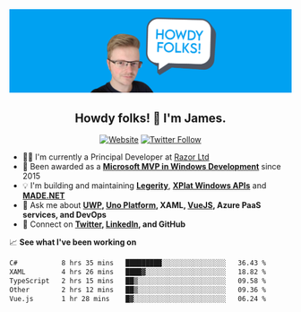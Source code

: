 <img src="https://github.com/jamesmcroft/jamesmcroft/blob/master/assets/PersonalBanner.png" alt="jamesmcroft GitHub banner" />

<h2 align="center">Howdy folks! 👋 I'm James.</h2>
<p align="center">
  <a href="https://www.jamescroft.co.uk/"><img alt="Website" src="https://img.shields.io/badge/website-jamescroft.co.uk-blue?color=%2300A1F1&style=flat-square"></a>
  <a href="https://twitter.com/jamesmcroft"><img alt="Twitter Follow" src="https://img.shields.io/twitter/follow/jamesmcroft?color=%2300A1F1&style=flat-square"></a>
</p>

- 👨‍💻 I'm currently a Principal Developer at [Razor Ltd](https://www.razor.co.uk/)
- 🏅 Been awarded as a **[Microsoft MVP in Windows Development](https://mvp.microsoft.com/en-us/PublicProfile/5001534)** since 2015 
- 💡 I'm building and maintaining **[Legerity](https://github.com/MADE-Apps/legerity)**, **[XPlat Windows APIs](https://github.com/XPlat-Apps/XPlat-Windows-APIs)** and **[MADE.NET](https://github.com/MADE-Apps/MADE.NET)**
- 💬 Ask me about **[UWP](https://docs.microsoft.com/en-us/windows/uwp/), [Uno Platform](https://platform.uno/), XAML, [VueJS](https://vuejs.org/), Azure PaaS services, and DevOps** 
- 📇 Connect on **[Twitter](https://twitter.com/jamesmcroft), [LinkedIn](https://www.linkedin.com/in/jmcroft/), and GitHub**

📈 **See what I've been working on**

<!--START_SECTION:waka-->
```text
C#           8 hrs 35 mins   █████████░░░░░░░░░░░░░░░░   36.43 % 
XAML         4 hrs 26 mins   ████▓░░░░░░░░░░░░░░░░░░░░   18.82 % 
TypeScript   2 hrs 15 mins   ██▒░░░░░░░░░░░░░░░░░░░░░░   09.58 % 
Other        2 hrs 12 mins   ██▒░░░░░░░░░░░░░░░░░░░░░░   09.36 % 
Vue.js       1 hr 28 mins    █▓░░░░░░░░░░░░░░░░░░░░░░░   06.24 % 
```
<!--END_SECTION:waka-->
